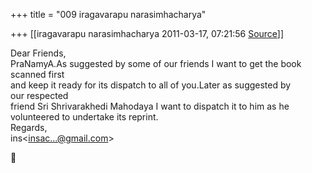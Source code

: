 +++
title = "009 iragavarapu narasimhacharya"

+++
[[iragavarapu narasimhacharya	2011-03-17, 07:21:56 [Source](https://groups.google.com/g/bvparishat/c/Agz1531vUa4)]]



Dear Friends,  
PraNamyA.As suggested by some of our friends I want to get the book  
scanned first  
and keep it ready for its dispatch to all of you.Later as suggested by  
our respected  
friend Sri Shrivarakhedi Mahodaya I want to dispatch it to him as he  
volunteered to undertake its reprint.  
Regards,  
ins\<[insac...@gmail.com]()\>



